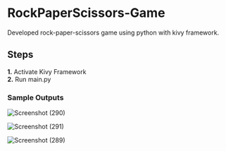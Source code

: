 # RockPaperScissors-Game
Developed rock-paper-scissors game using python with kivy framework.

## Steps
**1.** Activate Kivy Framework<br>
**2.** Run main.py

### Sample Outputs
![Screenshot (290)](https://user-images.githubusercontent.com/29236082/67165325-4a19cd80-f3a1-11e9-8ff2-d8deae41b9be.png)

![Screenshot (291)](https://user-images.githubusercontent.com/29236082/67165326-4ab26400-f3a1-11e9-894f-d0b12cf45cfb.png)

![Screenshot (289)](https://user-images.githubusercontent.com/29236082/67165327-4ab26400-f3a1-11e9-83ca-b2c16c8e7b57.png)
